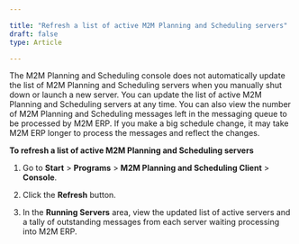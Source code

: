 ```yaml
---

title: "Refresh a list of active M2M Planning and Scheduling servers"
draft: false
type: Article

---
```


The M2M Planning and Scheduling console does not automatically update the list of M2M Planning and Scheduling servers when you manually shut down or launch a new server. You can update the list of active M2M Planning and Scheduling servers at any time. You can also view the number of M2M Planning and Scheduling messages left in the messaging queue to be processed by M2M ERP. If you make a big schedule change, it may take M2M ERP longer to process the messages and reflect the changes.

**To refresh a list of active M2M Planning and Scheduling servers**

1. Go to **Start** > **Programs** > **M2M Planning and Scheduling Client** > **Console**.

2. Click the **Refresh** button.

3. In the **Running Servers** area, view the updated list of active servers and a tally of outstanding messages from each server waiting processing into M2M ERP.